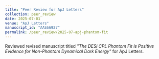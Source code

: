 ```yaml
---
title: "Peer Review for ApJ Letters"
collection: peer_review
date: 2025-07-01
venue: "ApJ Letters"
manuscript_id: "AAS66927"
permalink: /peer_review/2025-07-apj-phantom-fit
---
```


Reviewed revised manuscript titled *"The DESI CPL Phantom Fit is Positive Evidence for Non-Phantom Dynamical Dark Energy"* for ApJ Letters.
